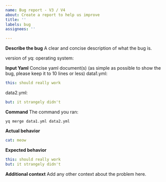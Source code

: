 ```yaml
---
name: Bug report - V3 / V4
about: Create a report to help us improve
title: ''
labels: bug
assignees: ''

---
```


**Describe the bug**
A clear and concise description of what the bug is.

version of yq: 
operating system:

**Input Yaml**
Concise yaml document(s) (as simple as possible to show the bug, please keep it to 10 lines or less)
data1.yml:
```yaml
this: should really work
```

data2.yml:
```yaml
but: it strangely didn't
```

**Command**
The command you ran:
```
yq merge data1.yml data2.yml
```

**Actual behavior**

```yaml
cat: meow
```

**Expected behavior**

```yaml
this: should really work
but: it strangely didn't
```

**Additional context**
Add any other context about the problem here.
